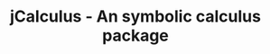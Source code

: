 ---
layout: post
title: jCalculus - An symbolic calculus package
excerpt: A symbolic calculus package developed in prolog
categories: ['projects']
tags: ['math','programming','calculus']
---